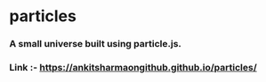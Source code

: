 # particles

### A small universe built using particle.js.

### Link :- https://ankitsharmaongithub.github.io/particles/
